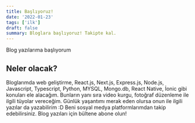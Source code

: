 ```yaml
---
title: Başlıyoruz!
date: '2022-01-23'
tags: ['ilk']
draft: false
summary: Bloglara başlıyoruz! Takipte kal.
---
```


Blog yazılarıma başlıyorum

## Neler olacak?

Bloglarımda web geliştirme, React.js, Next.js, Express.js, Node.js, Javascript, Typescript, Python, MYSQL, Mongo.db, React Native, İonic gibi konuları ele alacağım.
Bunların yanı sıra video kurgu, fotoğraf düzenleme ile ilgili tüyolar vereceğim. Günlük yaşantımı merak eden olursa onun ile ilgili yazılar da yazabilirim :D
Beni sosyal medya platformlarımdan takip edebilirsiniz. Blog yazıları için bültene abone olun!
